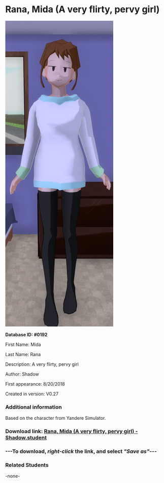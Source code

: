 # Rana, Mida (A very flirty, pervy girl)

<img src="../../Files/Images/Rana, Mida (A very flirty, pervy girl).png" title="Rana, Mida (A very flirty, pervy girl) - Shadow">

**Database ID: #0192**

First Name: Mida

Last Name: Rana

Description: A very flirty, pervy girl

Author: Shadow

First appearance: 8/20/2018

Created in version: V0.27

### Additional information

Based on the character from Yandere Simulator.

### Download link: <a href="https://raw.githubusercontent.com/Arbiter1223/Daigaku-Gurashi-Custom-Students/master/Files/Student%20Files/Rana%2C%20Mida%20(A%20very%20flirty%2C%20pervy%20girl)%20-%20Shadow.student">Rana, Mida (A very flirty, pervy girl) - Shadow.student</a>

### ---**To download, _right-click_ the link, and select _"Save as"_**---

### Related Students

-none-
